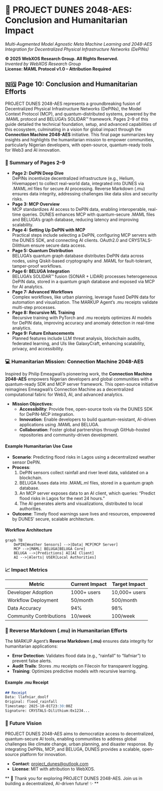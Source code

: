 # 🐪 PROJECT DUNES 2048-AES: Conclusion and Humanitarian Impact

*Multi-Augmented Model Agnostic Meta Machine Learning and 2048-AES Integration for Decentralized Physical Infrastructure Networks (DePINs)*

**© 2025 WebXOS Research Group. All Rights Reserved.**  
*Invented by WebXOS Research Group*  
**License: MAML Protocol v1.0 – Attribution Required**

## 🇳🇬 Page 10: Conclusion and Humanitarian Efforts

PROJECT DUNES 2048-AES represents a groundbreaking fusion of Decentralized Physical Infrastructure Networks (DePINs), the Model Context Protocol (MCP), and quantum-distributed systems, powered by the .MAML protocol and BELUGA’s SOLIDAR™ framework. Pages 2–9 of this guide detailed the technical foundation, setup, and advanced capabilities of this ecosystem, culminating in a vision for global impact through the **Connection Machine 2048-AES** initiative. This final page summarizes key insights and highlights the humanitarian mission to empower communities, particularly Nigerian developers, with open-source, quantum-ready tools for Web3 and AI innovation.

### 📜 Summary of Pages 2–9
- **Page 2: DePIN Deep Dive**  
  DePINs incentivize decentralized infrastructure (e.g., Helium, Hivemapper) to collect real-world data, integrated into DUNES via .MAML.ml files for secure AI processing. Reverse Markdown (.mu) ensures data integrity, addressing challenges like data silos and security risks.
- **Page 3: MCP Overview**  
  MCP standardizes AI access to DePIN data, enabling interoperable, real-time queries. DUNES enhances MCP with quantum-secure .MAML files and BELUGA’s graph database, reducing latency and improving scalability.
- **Page 4: Setting Up DePIN with MCP**  
  Practical steps include selecting a DePIN, configuring MCP servers with the DUNES SDK, and connecting AI clients. OAuth2.0 and CRYSTALS-Dilithium ensure secure data access.
- **Page 5: Quantum Distribution**  
  BELUGA’s quantum graph database distributes DePIN data across nodes, using Qiskit-based cryptography and .MAML for fault-tolerant, tamper-proof workflows.
- **Page 6: BELUGA Integration**  
  BELUGA’s SOLIDAR™ fusion (SONAR + LIDAR) processes heterogeneous DePIN data, stored in a quantum graph database and exposed via MCP for AI analytics.
- **Page 7: Advanced Workflows**  
  Complex workflows, like urban planning, leverage fused DePIN data for automation and visualization. The MARKUP Agent’s .mu receipts validate multi-step processes.
- **Page 8: Recursive ML Training**  
  Recursive training with PyTorch and .mu receipts optimizes AI models for DePIN data, improving accuracy and anomaly detection in real-time analytics.
- **Page 9: Future Enhancements**  
  Planned features include LLM threat analysis, blockchain audits, federated learning, and UIs like GalaxyCraft, enhancing scalability, privacy, and accessibility.

### 💻 Humanitarian Mission: Connection Machine 2048-AES
Inspired by Philip Emeagwali’s pioneering work, the **Connection Machine 2048-AES** empowers Nigerian developers and global communities with a quantum-ready SDK and MCP server framework. This open-source initiative reimagines Emeagwali’s Connection Machine as a decentralized computational fabric for Web3, AI, and advanced analytics.

- **Mission Objectives**:
  - **Accessibility**: Provide free, open-source tools via the DUNES SDK for DePIN-MCP integration.
  - **Innovation**: Enable developers to build quantum-resistant, AI-driven applications using .MAML and BELUGA.
  - **Collaboration**: Foster global partnerships through GitHub-hosted repositories and community-driven development.

#### Example Humanitarian Use Case
- **Scenario**: Predicting flood risks in Lagos using a decentralized weather sensor DePIN.
- **Process**:
  1. DePIN sensors collect rainfall and river level data, validated on a blockchain.
  2. BELUGA fuses data into .MAML.ml files, stored in a quantum graph database.
  3. An MCP server exposes data to an AI client, which queries: “Predict flood risks in Lagos for the next 24 hours.”
  4. The AI generates alerts and visualizations, distributed to local authorities.
- **Outcome**: Timely flood warnings save lives and resources, empowered by DUNES’ secure, scalable architecture.

#### Workflow Architecture
```mermaid
graph TB
    DePIN[Weather Sensors] -->|Data| MCP[MCP Server]
    MCP -->|MAML| BELUGA[BELUGA Core]
    BELUGA -->|Predictions| AI[AI Client]
    AI -->|Alerts| USER[Local Authorities]
```

### 📈 Impact Metrics
| Metric                | Current Impact | Target Impact |
|-----------------------|----------------|---------------|
| Developer Adoption    | 1000+ users    | 10,000+ users |
| Workflow Deployment   | 50/month       | 500/month     |
| Data Accuracy         | 94%            | 98%           |
| Community Contributions| 10/week        | 100/week      |

### 🔄 Reverse Markdown (.mu) in Humanitarian Efforts
The MARKUP Agent’s **Reverse Markdown (.mu)** ensures data integrity for humanitarian applications:
- **Error Detection**: Validates flood data (e.g., “rainfall” to “llafniar”) to prevent false alerts.
- **Audit Trails**: Stores .mu receipts on Filecoin for transparent logging.
- **Training**: Optimizes predictive models with recursive learning.

#### Example .mu Receipt
```markdown
## Receipt
Data: llafniar_doolf
Original: flood_rainfall
Timestamp: 2025-10-01T23:30:00Z
Signature: CRYSTALS-Dilithium:0x1234...
```

### 🚀 Future Vision
PROJECT DUNES 2048-AES aims to democratize access to decentralized, quantum-secure AI tools, enabling communities to address global challenges like climate change, urban planning, and disaster response. By integrating DePINs, MCP, and BELUGA, DUNES provides a scalable, open-source platform for innovation.

- **Contact**: project_dunes@outlook.com
- **License**: MIT with attribution to WebXOS.

** 🐪 Thank you for exploring PROJECT DUNES 2048-AES. Join us in building a decentralized, AI-driven future! ✨ **